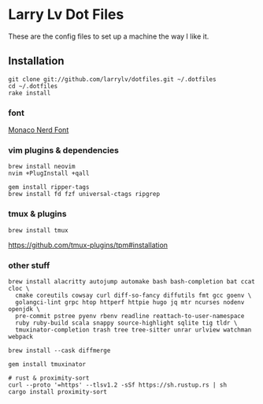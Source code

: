 # Larry Lv Dot Files

These are the config files to set up a machine the way I like it.

## Installation

```
git clone git://github.com/larrylv/dotfiles.git ~/.dotfiles
cd ~/.dotfiles
rake install
```
### font

[Monaco Nerd Font](https://github.com/larrylv/monaco-nerd-font)

### vim plugins & dependencies

```
brew install neovim
nvim +PlugInstall +qall

gem install ripper-tags
brew install fd fzf universal-ctags ripgrep
```

### tmux & plugins

```
brew install tmux
```

https://github.com/tmux-plugins/tpm#installation

### other stuff

```
brew install alacritty autojump automake bash bash-completion bat ccat cloc \
  cmake coreutils cowsay curl diff-so-fancy diffutils fmt gcc goenv \
  golangci-lint grpc htop httperf httpie hugo jq mtr ncurses nodenv openjdk \
  pre-commit pstree pyenv rbenv readline reattach-to-user-namespace
  ruby ruby-build scala snappy source-highlight sqlite tig tldr \
  tmuxinator-completion trash tree tree-sitter unrar urlview watchman webpack

brew install --cask diffmerge

gem install tmuxinator

# rust & proximity-sort
curl --proto '=https' --tlsv1.2 -sSf https://sh.rustup.rs | sh
cargo install proximity-sort
```
